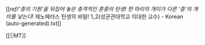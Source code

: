 [[_ref/‘종의 기원’을 뒤집어 놓은 충격적인 혼종의 탄생! 한 마리의 개미가 다른 ‘종‘의 개미를 낳는다_! 제노페러스 탄생의 비밀! 1_2(성균관대학교 이대한 교수)  - Korean (auto-generated).txt]]

[[🗄️MT]]